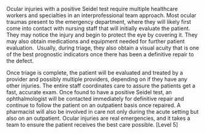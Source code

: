 Ocular injuries with a positive Seidel test require multiple healthcare workers and specialties in an interprofessional team approach. Most ocular traumas present to the emergency department, where they will likely first come into contact with nursing staff that will initially evaluate the patient. They may notice the injury and begin to protect the eye by covering it. They may also obtain medications and equipment needed for further patient evaluation.  Usually, during triage, they also obtain a visual acuity that is one of the best prognostic indicators once there has been a definitive repair to the defect.

Once triage is complete, the patient will be evaluated and treated by a provider and possibly multiple providers, depending on if they have any other injuries. The entire staff coordinates care to assure the patients get a fast, accurate exam. Once found to have a positive Seidel test, an ophthalmologist will be contacted immediately for definitive repair and continue to follow the patient on an outpatient basis once repaired. A pharmacist will also be involved in care not only during the acute setting but also on an outpatient. Ocular injuries are real emergencies, and it takes a team to ensure the patient receives the best care possible. [Level 5]